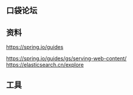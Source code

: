 ## 口袋论坛

## 资料
https://spring.io/guides

https://spring.io/guides/gs/serving-web-content/
https://elasticsearch.cn/explore

## 工具

